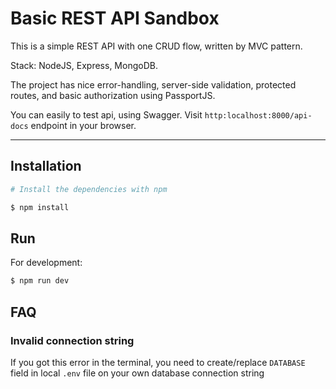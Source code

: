 # Basic REST API Sandbox

This is a simple REST API with one CRUD flow, written by MVC pattern.

Stack: NodeJS, Express, MongoDB.

The project has nice error-handling, server-side validation, protected routes, and basic authorization using PassportJS.

You can easily to test api, using Swagger. Visit `http:localhost:8000/api-docs` endpoint in your browser.

----
## Installation

```bash
# Install the dependencies with npm

$ npm install
```

## Run

For development:
```sh
$ npm run dev
```
## FAQ

### Invalid connection string
If you got this error in the terminal, you need to create/replace `DATABASE` field in local `.env` file on your own database connection string
